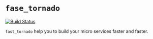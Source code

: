 # `fase_tornado`

[![Build Status](https://travis-ci.com/zqmillet/fast_tornado.svg?branch=master)](https://travis-ci.com/zqmillet/fast_tornado)

`fast_tornado` help you to build your micro services faster and faster.
